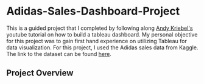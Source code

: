 # Adidas-Sales-Dashboard-Project
This is a guided project that I completed by following along [Andy Kriebel's](https://www.youtube.com/watch?v=3w4s_6r3B6A&ab_channel=AndyKriebel) youtube tutorial on how to build a tableau dashboard. My personal objective for this project was to gain first hand experience on utilizing Tableau for data visualization. For this project, I used the Adidas sales data from Kaggle. The link to the dataset can be found [here](https://www.kaggle.com/datasets/vishwas199728/adidas-sales-data).
## Project Overview
